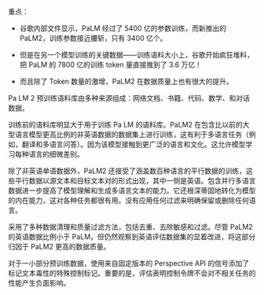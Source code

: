 

重点：

- 谷歌内部文件显示，PaLM 经过了 5400 亿的参数训练，而新推出的 PaLM2，训练参数接近腰斩，只有 3400 亿个。

- 但是在另一个模型训练的关键数据——训练语料大小上，谷歌开始疯狂堆料，把 PaLM 的 7800 亿的训练 token 量直接推到了 3.6 万亿！

- 而且除了 Token 数量的激增，PaLM2 在数据质量上也有很大的提升。



Pa LM 2 预训练语料库由多种来源组成：网络文档、书籍、代码、数学、和对话数据。

训练前的语料库明显大于用于训练 Pa LM 的语料库。PaLM2 在包含比以前的大型语言模型更高比例的非英语数据的数据集上进行训练，这有利于多语言任务（例如，翻译和多语言问答）。因为该模型接触到更广泛的语言和文化。这允许模型学习每种语言的细微差别。

除了非英语单语数据外，PaLM2 还接受了涵盖数百种语言的平行数据的训练，这些平行数据以源文本和目标文本对的形式出现，其中一侧是英语。包含并行多语言数据进一步提高了模型理解和生成多语言文本的能力。它还根深蒂固地转化为模型的内在能力，这对各种任务都很有用。没有应用任何过滤来明确保留或删除任何语言。

采用了多种数据清理和质量过滤方法，包括去重、去除敏感和过滤。尽管 PaLM2 的英语数据比例小于 PaLM，但仍然观察到英语评估数据集的显着改进，将这部分归因于 PaLM2 更高的数据质量。

对于一小部分预训练数据，使用来自固定版本的 Perspective API 的信号添加了标记文本毒性的特殊控制标记。重要的是，评估表明控制令牌不会对不相关任务的性能产生负面影响。



